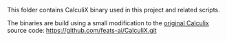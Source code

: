 This folder contains CalculiX binary used in this project and related scripts.

The binaries are build using a small modification to the <a href="https://www.calculix.de/">original Calculix</a> source code:
https://github.com/feats-ai/CalculiX.git
